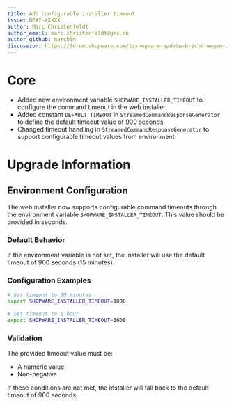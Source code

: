 ```yaml
---
title: Add configurable installer timeout
issue: NEXT-XXXXX
author: Marc Christenfeldt
author_email: marc.christenfeldt@gmx.de
author_github: marcbln
discussion: https://forum.shopware.com/t/shopware-update-bricht-wegen-zu-langer-laufzeit-ab/104013/11
---
```


# Core

* Added new environment variable `SHOPWARE_INSTALLER_TIMEOUT` to configure the command timeout in the web installer
* Added constant `DEFAULT_TIMEOUT` in `StreamedCommandResponseGenerator` to define the default timeout value of 900 seconds
* Changed timeout handling in `StreamedCommandResponseGenerator` to support configurable timeout values from environment

# Upgrade Information

## Environment Configuration

The web installer now supports configurable command timeouts through the environment variable `SHOPWARE_INSTALLER_TIMEOUT`. This value should be provided in seconds.

### Default Behavior
If the environment variable is not set, the installer will use the default timeout of 900 seconds (15 minutes).

### Configuration Examples
```bash
# Set timeout to 30 minutes
export SHOPWARE_INSTALLER_TIMEOUT=1800

# Set timeout to 1 hour
export SHOPWARE_INSTALLER_TIMEOUT=3600
```

### Validation
The provided timeout value must be:
- A numeric value
- Non-negative

If these conditions are not met, the installer will fall back to the default timeout of 900 seconds.
